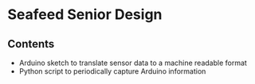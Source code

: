 # Seafeed Senior Design
## Contents
- Arduino sketch to translate sensor data to a machine readable format
- Python script to periodically capture Arduino information
